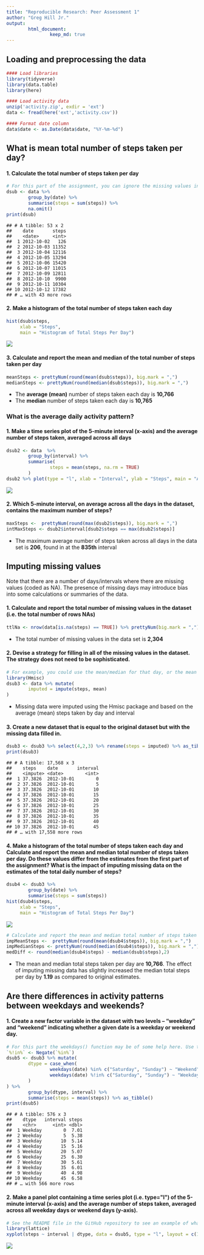 ```yaml
---
title: "Reproducible Research: Peer Assessment 1"
author: "Greg Hill Jr."
output:
        html_document: 
                keep_md: true
---
```

## Loading and preprocessing the data

```r
#### Load libraries
library(tidyverse)
library(data.table)
library(here)

#### Load activity data
unzip('activity.zip', exdir = 'ext')
data <- fread(here('ext','activity.csv'))

#### Format date column
data$date <- as.Date(data$date, "%Y-%m-%d")
```

## What is mean total number of steps taken per day?
#### 1. Calculate the total number of steps taken per day

```r
# For this part of the assignment, you can ignore the missing values in the dataset.
dsub <- data %>%
        group_by(date) %>%
        summarise(steps = sum(steps)) %>%
        na.omit()
print(dsub)
```

```
## # A tibble: 53 x 2
##    date       steps
##    <date>     <int>
##  1 2012-10-02   126
##  2 2012-10-03 11352
##  3 2012-10-04 12116
##  4 2012-10-05 13294
##  5 2012-10-06 15420
##  6 2012-10-07 11015
##  7 2012-10-09 12811
##  8 2012-10-10  9900
##  9 2012-10-11 10304
## 10 2012-10-12 17382
## # … with 43 more rows
```

#### 2. Make a histogram of the total number of steps taken each day

```r
hist(dsub$steps,
     xlab = "Steps",
     main = "Histogram of Total Steps Per Day")
```

<img src="PA1_template_files/figure-html/unnamed-chunk-3-1.png" style="display: block; margin: auto;" />

#### 3. Calculate and report the mean and median of the total number of steps taken per day

```r
meanSteps <- prettyNum(round(mean(dsub$steps)), big.mark = ",")
medianSteps <- prettyNum(round(median(dsub$steps)), big.mark = ",")
```
* The **average (mean)** number of steps taken each day is **10,766**
* The **median** number of steps taken each day is **10,765**

### What is the average daily activity pattern?
#### 1. Make a time series plot of the 5-minute interval (x-axis) and the average number of steps taken, averaged across all days

```r
dsub2 <- data  %>%
        group_by(interval) %>%
        summarise(
                steps = mean(steps, na.rm = TRUE)
        )
dsub2 %>% plot(type = "l", xlab = "Interval", ylab = "Steps", main = "Average Daily Steps by 5-Minute Interval")
```

<img src="PA1_template_files/figure-html/unnamed-chunk-5-1.png" style="display: block; margin: auto;" />

#### 2. Which 5-minute interval, on average across all the days in the dataset, contains the maximum number of steps?

```r
maxSteps <-  prettyNum(round(max(dsub2$steps)), big.mark = ",")
intMaxSteps <- dsub2$interval[dsub2$steps == max(dsub2$steps)]
```
* The maximum average number of steps taken across all days in the data set is **206**, found in at the **835th** interval

## Imputing missing values
Note that there are a number of days/intervals where there are missing values (coded as NA). The presence of missing days may introduce bias into some calculations or summaries of the data.

#### 1. Calculate and report the total number of missing values in the dataset (i.e. the total number of rows NAs)


```r
ttlNa <- nrow(data[is.na(steps) == TRUE]) %>% prettyNum(big.mark = ",")
```

* The total number of missing values in the data set is **2,304**

#### 2. Devise a strategy for filling in all of the missing values in the dataset. The strategy does not need to be sophisticated.

```r
# For example, you could use the mean/median for that day, or the mean for that 5-minute interval, etc.
library(Hmisc)
dsub3 <- data %>% mutate(
        imputed = impute(steps, mean)
)
```
* Missing data were imputed using the Hmisc package and based on the average (mean) steps taken by day and interval

#### 3. Create a new dataset that is equal to the original dataset but with the missing data filled in.

```r
dsub3 <- dsub3 %>% select(4,2,3) %>% rename(steps = imputed) %>% as_tibble()
print(dsub3)
```

```
## # A tibble: 17,568 x 3
##    steps    date       interval
##    <impute> <date>        <int>
##  1 37.3826  2012-10-01        0
##  2 37.3826  2012-10-01        5
##  3 37.3826  2012-10-01       10
##  4 37.3826  2012-10-01       15
##  5 37.3826  2012-10-01       20
##  6 37.3826  2012-10-01       25
##  7 37.3826  2012-10-01       30
##  8 37.3826  2012-10-01       35
##  9 37.3826  2012-10-01       40
## 10 37.3826  2012-10-01       45
## # … with 17,558 more rows
```

#### 4. Make a histogram of the total number of steps taken each day and Calculate and report the mean and median total number of steps taken per day. Do these values differ from the estimates from the first part of the assignment? What is the impact of imputing missing data on the estimates of the total daily number of steps?


```r
dsub4 <- dsub3 %>%
        group_by(date) %>%
        summarise(steps = sum(steps))
hist(dsub4$steps,
     xlab = "Steps",
     main = "Histogram of Total Steps Per Day")
```

<img src="PA1_template_files/figure-html/unnamed-chunk-10-1.png" style="display: block; margin: auto;" />


```r
# Calculate and report the mean and median total number of steps taken per day. Do these values differ from the estimates from the first part of the assignment? What is the impact of imputing missing data on the estimates of the total daily number of steps?
impMeanSteps <-  prettyNum(round(mean(dsub4$steps)), big.mark = ",")
impMedianSteps <- prettyNum(round(median(dsub4$steps)), big.mark = ",")
medDiff <- round(median(dsub4$steps) - median(dsub$steps),2)
```
* The mean and median total steps taken per day are **10,766**. The effect of imputing missing data has slightly increased the median total steps per day by **1.19** as compared to original estimates.

## Are there differences in activity patterns between weekdays and weekends?
#### 1. Create a new factor variable in the dataset with two levels – “weekday” and “weekend” indicating whether a given date is a weekday or weekend day.


```r
# For this part the weekdays() function may be of some help here. Use the dataset with the filled-in missing values for this part.
`%!in%` <- Negate(`%in%`)
dsub5 <- dsub3 %>% mutate(
        dtype = case_when(
                weekdays(date) %in% c("Saturday", "Sunday") ~ "Weekend",
                weekdays(date) %!in% c("Saturday", "Sunday") ~ "Weekday"
        )
) %>%
        group_by(dtype, interval) %>%
        summarise(steps = mean(steps)) %>% as_tibble()
print(dsub5)
```

```
## # A tibble: 576 x 3
##    dtype   interval steps
##    <chr>      <int> <dbl>
##  1 Weekday        0  7.01
##  2 Weekday        5  5.38
##  3 Weekday       10  5.14
##  4 Weekday       15  5.16
##  5 Weekday       20  5.07
##  6 Weekday       25  6.30
##  7 Weekday       30  5.61
##  8 Weekday       35  6.01
##  9 Weekday       40  4.98
## 10 Weekday       45  6.58
## # … with 566 more rows
```

#### 2. Make a panel plot containing a time series plot (i.e. type="l") of the 5-minute interval (x-axis) and the average number of steps taken, averaged across all weekday days or weekend days (y-axis).


```r
# See the README file in the GitHub repository to see an example of what this plot should look like using simulated data.
library(lattice)
xyplot(steps ~ interval | dtype, data = dsub5, type = "l", layout = c(1, 2), xlab = "Interval", ylab = "Steps")
```

<img src="PA1_template_files/figure-html/unnamed-chunk-13-1.png" style="display: block; margin: auto;" />
